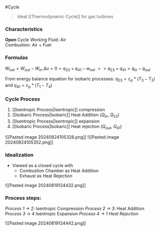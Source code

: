 #Cycle 
>Ideal [[Thermodynamic Cycle]] for gas turbines

### Characteristics
__Open__ Cycle
Working Fluid: Air\
Combustion: Air + Fuel
### Formulas
$W_{net} = W_{out} - W_{in}$ 
$\Delta u = 0 = q_{23} + q_{41} - w_{net}$
$=> q_{23} + q_{41} = q_{in} - q_{out}$

From energy balance equation for isobaric processes:
$q_{23} = c_p * (T_3 - T_2)$ and $q_{41} = c_p * (T_1 - T_4)$

### Cycle Process
1. [[Isentropic Process|Isentropic]] compression
2. [[Isobaric Process|Isobaric]] Heat Addition ($Q_{in}$, $Q_{23})$
3. [[Isentropic Process|Isentropic]]  expansion
4. [[Isobaric Process|Isobaric]]  Heat rejection ($Q_{out}$, $Q_{41}$)

![[Pasted image 20240824105328.png]]
![[Pasted image 20240824105352.png]]
### Idealization
- Viewed as a closed cycle with
	- Combustion Chamber as Heat Addition
	- Exhaust as Heat Rejection


![[Pasted image 20240819124432.png]]
### Process steps: 
*Process 1 → 2*: Isentropic Compression
*Process 2 → 3*: Heat Addition
*Process 3* → 4 Isentropic Expansion
*Process 4 → 1 Heat Rejection*

![[Pasted image 20240819124442.png]]